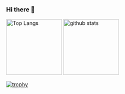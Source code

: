 ### Hi there 👋
<p align="left"> 
  <img alt="Top Langs" height="150px" src="https://github-readme-stats.vercel.app/api/top-langs/?username=subretu&layout=compact&count_private=true&show_icons=true" />
  <img alt="github stats" height="150px" src="https://github-readme-stats.vercel.app/api?username=subretu&count_private=true&show_icons=true&show_icons=true" />
</p>

[![trophy](https://github-profile-trophy.vercel.app/?username=subretu&column=7
)](https://github.com/ryo-ma/github-profile-trophy)

